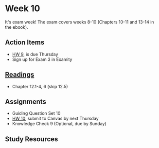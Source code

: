 # Week 10

It's exam week!  The exam covers weeks 8-10 (Chapters 10-11 and 13-14 in the ebook).

 

## Action Items
* [HW 9](), is due Thursday
* Sign up for Exam 3 in Examity



## [Readings](https://genchem.science.psu.edu)
* Chapter 12.1-4, 6 (skip 12.5)


## Assignments

- Guiding Question Set 10 
- [HW 10](), submit to Canvas by next Thursday
- Knowledge Check 9 (Optional, due by Sunday)



## Study Resources












<houck-math> </houck-math>